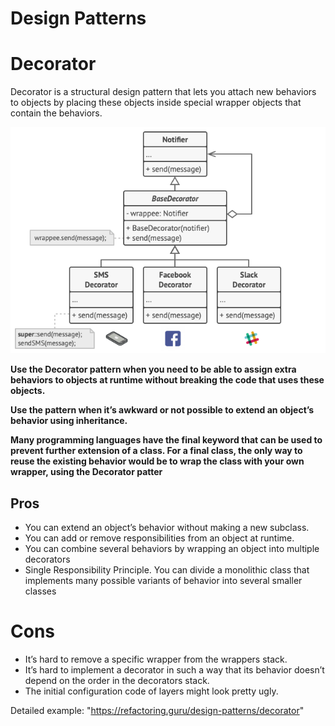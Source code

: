 # Design Patterns

# Decorator
Decorator is a structural design pattern that lets you attach new behaviors to objects by placing these objects inside special wrapper objects that contain the behaviors.

![Decorator Solution](../../Images/Design-Patterns/Decrator-Solution.png)

**Use the Decorator pattern when you need to be able to assign extra behaviors to objects at runtime without breaking the code that uses these objects.**

**Use the pattern when it’s awkward or not possible to extend an object’s behavior using inheritance.**

**Many programming languages have the final keyword that can be used to prevent further extension of a class. For a final class, the only way to reuse the existing behavior would be to wrap the class with your own wrapper, using the Decorator patter**

## Pros

- You can extend an object’s behavior without making a new subclass.
- You can add or remove responsibilities from an object at runtime.
- You can combine several behaviors by wrapping an object into multiple decorators
- Single Responsibility Principle. You can divide a monolithic class that implements many possible variants of behavior into several smaller classes

# Cons
- It’s hard to remove a specific wrapper from the wrappers stack.
- It’s hard to implement a decorator in such a way that its behavior doesn’t depend on the order in the decorators stack.
- The initial configuration code of layers might look pretty ugly.


Detailed example: "https://refactoring.guru/design-patterns/decorator"

